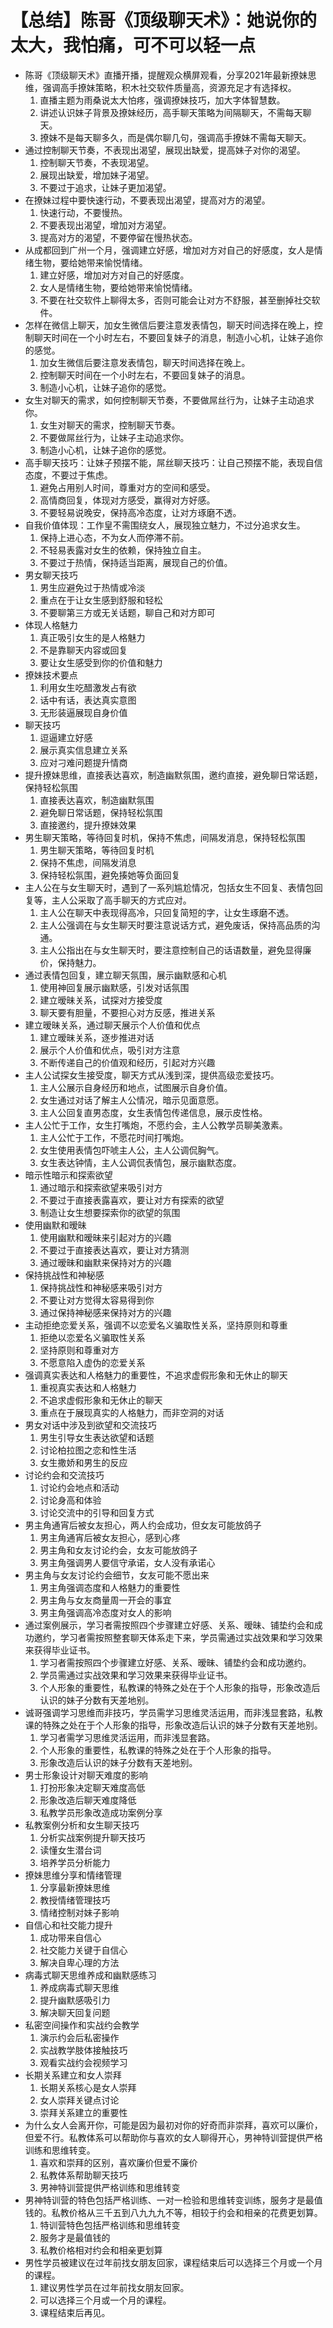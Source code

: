 # 【总结】陈哥《顶级聊天术》：她说你的太大，我怕痛，可不可以轻一点

-   陈哥《顶级聊天术》直播开播，提醒观众横屏观看，分享2021年最新撩妹思维，强调高手撩妹策略，积木社交软件质量高，资源充足才有选择权。
    1.  直播主题为雨桑说太大怕疼，强调撩妹技巧，加大字体智慧数。
    2.  讲述认识妹子背景及撩妹经历，高手聊天策略为间隔聊天，不需每天聊天。
    3.  撩妹不是每天聊多久，而是偶尔聊几句，强调高手撩妹不需每天聊天。
-   通过控制聊天节奏，不表现出渴望，展现出缺爱，提高妹子对你的渴望。
    1.  控制聊天节奏，不表现渴望。
    2.  展现出缺爱，增加妹子渴望。
    3.  不要过于追求，让妹子更加渴望。
-   在撩妹过程中要快速行动，不要表现出渴望，提高对方的渴望。
    1.  快速行动，不要慢热。
    2.  不要表现出渴望，增加对方渴望。
    3.  提高对方的渴望，不要停留在慢热状态。
-   从成都回到广州一个月，强调建立好感，增加对方对自己的好感度，女人是情绪生物，要给她带来愉悦情绪。
    1.  建立好感，增加对方对自己的好感度。
    2.  女人是情绪生物，要给她带来愉悦情绪。
    3.  不要在社交软件上聊得太多，否则可能会让对方不舒服，甚至删掉社交软件。
-   怎样在微信上聊天，加女生微信后要注意发表情包，聊天时间选择在晚上，控制聊天时间在一个小时左右，不要回复妹子的消息，制造小心机，让妹子追你的感觉。
    1.  加女生微信后要注意发表情包，聊天时间选择在晚上。
    2.  控制聊天时间在一个小时左右，不要回复妹子的消息。
    3.  制造小心机，让妹子追你的感觉。
-   女生对聊天的需求，如何控制聊天节奏，不要做屌丝行为，让妹子主动追求你。
    1.  女生对聊天的需求，控制聊天节奏。
    2.  不要做屌丝行为，让妹子主动追求你。
    3.  制造小心机，让妹子追你的感觉。
-   高手聊天技巧：让妹子预摆不能，屌丝聊天技巧：让自己预摆不能，表现自信态度，不要过于焦虑。
    1.  避免占用别人时间，尊重对方的空间和感受。
    2.  高情商回复，体现对方感受，赢得对方好感。
    3.  不要轻易说晚安，保持高冷态度，让对方琢磨不透。
-   自我价值体现：工作皇不需围绕女人，展现独立魅力，不过分追求女生。
    1.  保持上进心态，不为女人而停滞不前。
    2.  不轻易表露对女生的依赖，保持独立自主。
    3.  不要过于热情，保持适当距离，展现自己的价值。
-   男女聊天技巧
    1.  男生应避免过于热情或冷淡
    2.  重点在于让女生感到舒服和轻松
    3.  不要聊第三方或无关话题，聊自己和对方即可
-   体现人格魅力
    1.  真正吸引女生的是人格魅力
    2.  不是靠聊天内容或回复
    3.  要让女生感受到你的价值和魅力
-   撩妹技术要点
    1.  利用女生吃醋激发占有欲
    2.  话中有话，表达真实意图
    3.  无形装逼展现自身价值
-   聊天技巧
    1.  逗逼建立好感
    2.  展示真实信息建立关系
    3.  应对刁难问题提升情商
-   提升撩妹思维，直接表达喜欢，制造幽默氛围，邀约直接，避免聊日常话题，保持轻松氛围
    1.  直接表达喜欢，制造幽默氛围
    2.  避免聊日常话题，保持轻松氛围
    3.  直接邀约，提升撩妹效果
-   男生聊天策略，等待回复时机，保持不焦虑，间隔发消息，保持轻松氛围
    1.  男生聊天策略，等待回复时机
    2.  保持不焦虑，间隔发消息
    3.  保持轻松氛围，避免揍她等负面回复
-   主人公在与女生聊天时，遇到了一系列尴尬情况，包括女生不回复、表情包回复等，主人公采取了高手聊天的方式应对。
    1.  主人公在聊天中表现得高冷，只回复简短的字，让女生琢磨不透。
    2.  主人公强调在与女生聊天时要注意说话方式，避免废话，保持高品质的沟通。
    3.  主人公指出在与女生聊天时，要注意控制自己的话语数量，避免显得廉价，保持魅力。
-   通过表情包回复，建立聊天氛围，展示幽默感和心机
    1.  使用神回复展示幽默感，引发对话氛围
    2.  建立暧昧关系，试探对方接受度
    3.  聊天要有胆量，不要担心对方反感，推进关系
-   建立暧昧关系，通过聊天展示个人价值和优点
    1.  建立暧昧关系，逐步推进对话
    2.  展示个人价值和优点，吸引对方注意
    3.  不断传递自己的价值观和经历，引起对方兴趣
-   主人公试探女生接受度，聊天方式从浅到深，提供高级恋爱技巧。
    1.  主人公展示自身经历和地点，试图展示自身价值。
    2.  女生通过对话了解主人公情况，暗示见面意愿。
    3.  主人公回复直男态度，女生表情包传递信息，展示皮性格。
-   主人公忙于工作，女生打嘴炮，不愿约会，主人公教学员聊美激素。
    1.  主人公忙于工作，不愿花时间打嘴炮。
    2.  女生使用表情包吓唬主人公，主人公调侃胸气。
    3.  女生表达钟情，主人公调侃表情包，展示幽默态度。
-   暗示性暗示和探索欲望
    1.  通过暗示和探索欲望来吸引对方
    2.  不要过于直接表露喜欢，要让对方有探索的欲望
    3.  制造让女生想要探索你的欲望的氛围
-   使用幽默和暧昧
    1.  使用幽默和暧昧来引起对方的兴趣
    2.  不要过于直接表达喜欢，要让对方猜测
    3.  通过暧昧和幽默来保持对方的兴趣
-   保持挑战性和神秘感
    1.  保持挑战性和神秘感来吸引对方
    2.  不要让对方觉得太容易得到你
    3.  通过保持神秘感来保持对方的兴趣
-   主动拒绝恋爱关系，强调不以恋爱名义骗取性关系，坚持原则和尊重
    1.  拒绝以恋爱名义骗取性关系
    2.  坚持原则和尊重对方
    3.  不愿意陷入虚伪的恋爱关系
-   强调真实表达和人格魅力的重要性，不追求虚假形象和无休止的聊天
    1.  重视真实表达和人格魅力
    2.  不追求虚假形象和无休止的聊天
    3.  重点在于展现真实的人格魅力，而非空洞的对话
-   男女对话中涉及到欲望和交流技巧
    1.  男生引导女生表达欲望和话题
    2.  讨论柏拉图之恋和性生活
    3.  女生撒娇和男生的反应
-   讨论约会和交流技巧
    1.  讨论约会地点和活动
    2.  讨论身高和体验
    3.  讨论交流中的引导和回复方式
-   男主角通宵后被女友担心，两人约会成功，但女友可能放鸽子
    1.  男主角通宵后被女友担心，感到心疼
    2.  男主角和女友讨论约会，女友可能放鸽子
    3.  男主角强调男人要信守承诺，女人没有承诺心
-   男主角与女友讨论约会细节，女友可能不愿出来
    1.  男主角强调态度和人格魅力的重要性
    2.  男主角与女友商量周一开会的事宜
    3.  男主角强调高冷态度对女人的影响
-   通过案例展示，学习者需按照四个步骤建立好感、关系、暧昧、铺垫约会和成功邀约，学习者需按照整套聊天体系走下来，学员需通过实战效果和学习效果来获得毕业证书。
    1.  学习者需按照四个步骤建立好感、关系、暧昧、铺垫约会和成功邀约。
    2.  学员需通过实战效果和学习效果来获得毕业证书。
    3.  个人形象的重要性，私教课的特殊之处在于个人形象的指导，形象改造后认识的妹子分数有天差地别。
-   诚哥强调学习思维而非技巧，学员需学习思维灵活运用，而非浅显套路，私教课的特殊之处在于个人形象的指导，形象改造后认识的妹子分数有天差地别。
    1.  学习者需学习思维灵活运用，而非浅显套路。
    2.  个人形象的重要性，私教课的特殊之处在于个人形象的指导。
    3.  形象改造后认识的妹子分数有天差地别。
-   男士形象设计对聊天难度的影响
    1.  打扮形象决定聊天难度高低
    2.  形象改造后聊天难度降低
    3.  私教学员形象改造成功案例分享
-   私教案例分析和女生聊天技巧
    1.  分析实战案例提升聊天技巧
    2.  读懂女生潜台词
    3.  培养学员分析能力
-   撩妹思维分享和情绪管理
    1.  分享最新撩妹思维
    2.  教授情绪管理技巧
    3.  情绪控制对妹子影响
-   自信心和社交能力提升
    1.  成功带来自信心
    2.  社交能力关键于自信心
    3.  解决自卑心理的方法
-   病毒式聊天思维养成和幽默感练习
    1.  养成病毒式聊天思维
    2.  提升幽默感吸引力
    3.  解决聊天回复问题
-   私密空间操作和实战约会教学
    1.  演示约会后私密操作
    2.  实战教学肢体接触技巧
    3.  观看实战约会视频学习
-   长期关系建立和女人崇拜
    1.  长期关系核心是女人崇拜
    2.  女人崇拜关键点讨论
    3.  崇拜关系建立的重要性
-   为什么女人会离开你，可能是因为最初对你的好奇而非崇拜，喜欢可以廉价，但爱不行。私教体系可以帮助你与喜欢的女人聊得开心，男神特训营提供严格训练和思维转变。
    1.  喜欢和崇拜的区别，喜欢廉价但爱不廉价
    2.  私教体系帮助聊天技巧
    3.  男神特训营提供严格训练和思维转变
-   男神特训营的特色包括严格训练、一对一检验和思维转变训练，服务才是最值钱的。私教价格从三千五到八九九九不等，相较于约会和相亲的花费更划算。
    1.  特训营特色包括严格训练和思维转变
    2.  服务才是最值钱的
    3.  私教价格相对约会和相亲更划算
-   男性学员被建议在过年前找女朋友回家，课程结束后可以选择三个月或一个月的课程。
    1.  建议男性学员在过年前找女朋友回家。
    2.  可以选择三个月或一个月的课程。
    3.  课程结束后再见。